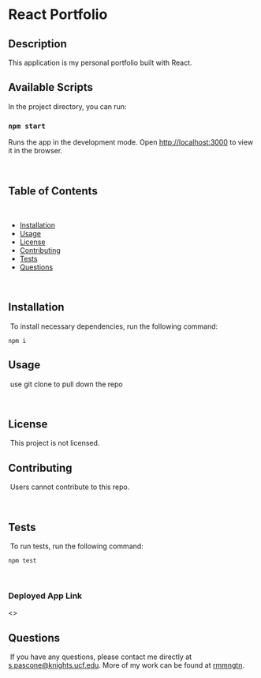 # React Portfolio

## Description
This application is my personal portfolio built with React. 

## Available Scripts

In the project directory, you can run:

### `npm start`

Runs the app in the development mode.
Open [http://localhost:3000](http://localhost:3000) to view it in the browser.

​
## Table of Contents 
​
* [Installation](#installation)
​
* [Usage](#usage)
​
* [License](#license)
​
* [Contributing](#contributing)
​
* [Tests](#tests)
​
* [Questions](#questions)


​
## Installation
​
To install necessary dependencies, run the following command:
​
```
npm i
```


## Usage
​
use git clone to pull down the repo 

​
## License
​
This project is not licensed.


## Contributing
​
Users cannot contribute to this repo.

​
## Tests
​
To run tests, run the following command:
​
```
npm test
```
​

### Deployed App Link
<>

## Questions
​
If you have any questions, please contact me directly at <s.pascone@knights.ucf.edu>.
More of my work can be found at [rmmngtn](https://github.com/rmmngtn/).